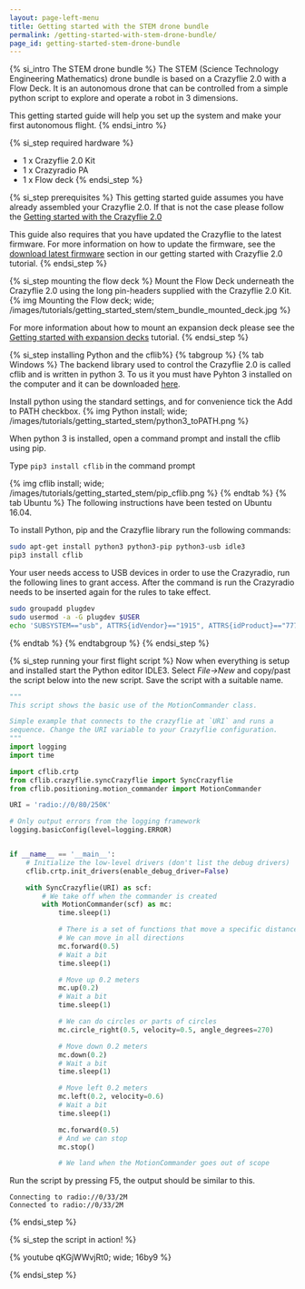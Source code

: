```yaml
---
layout: page-left-menu
title: Getting started with the STEM drone bundle
permalink: /getting-started-with-stem-drone-bundle/
page_id: getting-started-stem-drone-bundle
---
```


{% si_intro The STEM drone bundle %}
The STEM (Science Technology Engineering Mathematics) drone bundle is based on a
Crazyflie 2.0 with a Flow Deck. It is an autonomous drone that can be controlled
from a simple python script to explore and operate a robot in 3 dimensions.

This getting started guide will help you set up the system and make your first
autonomous flight.
{% endsi_intro %}

{% si_step required hardware %}
* 1 x Crazyflie 2.0 Kit
* 1 x Crazyradio PA
* 1 x Flow deck
{% endsi_step %}

{% si_step prerequisites %}
This getting started guide assumes you have already assembled your Crazyflie 2.0. If that is not the case please follow the [Getting started with the Crazyflie 2.0](/getting-started-with-the-crazyflie-2-0/)

This guide also requires that you have updated the Crazyflie to the latest firmware. For more information on how to update the firmware, see the [download latest firmware](/getting-started-with-the-crazyflie-2-0/#latest-fw) section in our getting started with Crazyflie 2.0 tutorial.
{% endsi_step %}

{% si_step  mounting the flow deck %}
Mount the Flow Deck underneath the Crazyflie 2.0 using the long pin-headers supplied with the Crazyflie 2.0 Kit.
{% img Mounting the Flow deck; wide; /images/tutorials/getting_started_stem/stem_bundle_mounted_deck.jpg %}

For more information about how to mount an expansion deck please see the [Getting started with expansion decks](/getting-started-with-expansion-decks/) tutorial.
{% endsi_step %}

{% si_step installing Python and the cflib%}
{% tabgroup %}
{% tab Windows %}
The backend library used to control the Crazyflie 2.0 is called cflib and is written
in python 3. To us it you must have Pyhton 3 installed on the computer and it can
be downloaded [here](http://www.python.org).

Install python using the standard settings, and for convenience tick the Add to PATH checkbox.
{% img Python install; wide; /images/tutorials/getting_started_stem/python3_toPATH.png %}

When python 3 is installed, open a command prompt and install the cflib using pip.

Type ```pip3 install cflib``` in the command prompt

{% img cflib install; wide; /images/tutorials/getting_started_stem/pip_cflib.png %}
{% endtab %}
{% tab Ubuntu %}
The following instructions have been tested on Ubuntu 16.04.

To install Python, pip and the Crazyflie library run the following commands:

``` bash
sudo apt-get install python3 python3-pip python3-usb idle3
pip3 install cflib
```

Your user needs access to USB devices in order to use the Crazyradio, run the
following lines to grant access. After the command is run the Crazyradio needs
to be inserted again for the rules to take effect.

``` bash
sudo groupadd plugdev
sudo usermod -a -G plugdev $USER
echo 'SUBSYSTEM=="usb", ATTRS{idVendor}=="1915", ATTRS{idProduct}=="7777", MODE="0664", GROUP="plugdev"' | sudo tee /etc/udev/rules.d/99-crazyradio.rules
```

{% endtab %}
{% endtabgroup %}
{% endsi_step %}

{% si_step  running your first flight script %}
Now when everything is setup and installed start the Python editor IDLE3.
Select *File->New* and copy/past the script below into the new script. Save
the script with a suitable name.

``` python
"""
This script shows the basic use of the MotionCommander class.

Simple example that connects to the crazyflie at `URI` and runs a
sequence. Change the URI variable to your Crazyflie configuration.
"""
import logging
import time

import cflib.crtp
from cflib.crazyflie.syncCrazyflie import SyncCrazyflie
from cflib.positioning.motion_commander import MotionCommander

URI = 'radio://0/80/250K'

# Only output errors from the logging framework
logging.basicConfig(level=logging.ERROR)


if __name__ == '__main__':
    # Initialize the low-level drivers (don't list the debug drivers)
    cflib.crtp.init_drivers(enable_debug_driver=False)

    with SyncCrazyflie(URI) as scf:
        # We take off when the commander is created
        with MotionCommander(scf) as mc:
            time.sleep(1)

            # There is a set of functions that move a specific distance
            # We can move in all directions
            mc.forward(0.5)
            # Wait a bit
            time.sleep(1)

            # Move up 0.2 meters
            mc.up(0.2)
            # Wait a bit
            time.sleep(1)

            # We can do circles or parts of circles
            mc.circle_right(0.5, velocity=0.5, angle_degrees=270)

            # Move down 0.2 meters
            mc.down(0.2)
            # Wait a bit
            time.sleep(1)

            # Move left 0.2 meters
            mc.left(0.2, velocity=0.6)
            # Wait a bit
            time.sleep(1)

            mc.forward(0.5)
            # And we can stop
            mc.stop()

            # We land when the MotionCommander goes out of scope
```
Run the script by pressing F5, the output should be similar to this.

```
Connecting to radio://0/33/2M
Connected to radio://0/33/2M
```

{% endsi_step %}

{% si_step the script in action! %}

{% youtube qKGjWWvjRt0; wide; 16by9 %}

{% endsi_step %}
